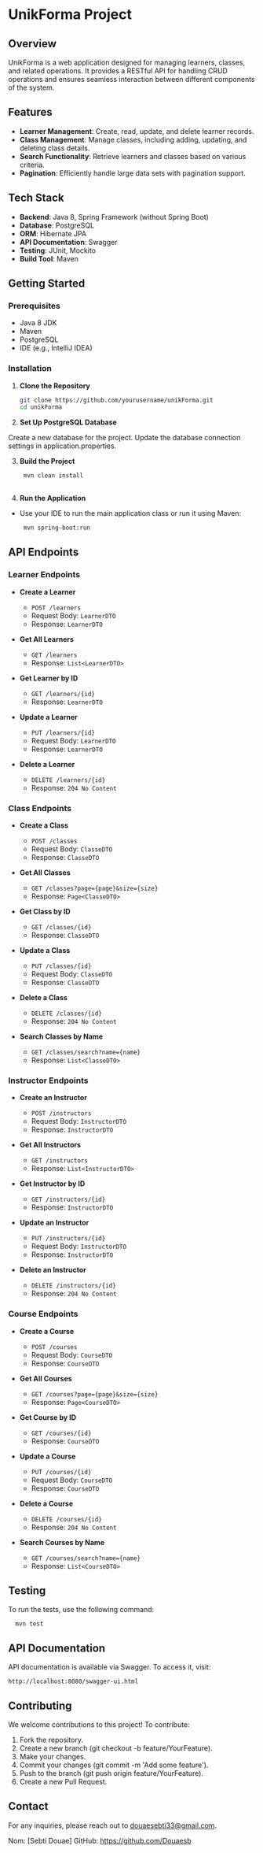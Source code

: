 # UnikForma Project

## Overview

UnikForma is a web application designed for managing learners, classes, and related operations. It provides a RESTful API for handling CRUD operations and ensures seamless interaction between different components of the system.

## Features

- **Learner Management**: Create, read, update, and delete learner records.
- **Class Management**: Manage classes, including adding, updating, and deleting class details.
- **Search Functionality**: Retrieve learners and classes based on various criteria.
- **Pagination**: Efficiently handle large data sets with pagination support.

## Tech Stack

- **Backend**: Java 8, Spring Framework (without Spring Boot)
- **Database**: PostgreSQL
- **ORM**: Hibernate JPA
- **API Documentation**: Swagger
- **Testing**: JUnit, Mockito
- **Build Tool**: Maven

## Getting Started

### Prerequisites

- Java 8 JDK
- Maven
- PostgreSQL
- IDE (e.g., IntelliJ IDEA)

### Installation

1. **Clone the Repository**
   ```bash
   git clone https://github.com/yourusername/unikForma.git
   cd unikForma


2. **Set Up PostgreSQL Database**

Create a new database for the project.
Update the database connection settings in application.properties.

3. **Build the Project**
   ```bash
    mvn clean install
    
4. **Run the Application**

- Use your IDE to run the main application class or run it using Maven:
   ```bash
    mvn spring-boot:run

## API Endpoints

### Learner Endpoints
- **Create a Learner**
    - `POST /learners`
    - Request Body: `LearnerDTO`
    - Response: `LearnerDTO`

- **Get All Learners**
    - `GET /learners`
    - Response: `List<LearnerDTO>`

- **Get Learner by ID**
    - `GET /learners/{id}`
    - Response: `LearnerDTO`

- **Update a Learner**
    - `PUT /learners/{id}`
    - Request Body: `LearnerDTO`
    - Response: `LearnerDTO`

- **Delete a Learner**
    - `DELETE /learners/{id}`
    - Response: `204 No Content`

### Class Endpoints
- **Create a Class**
    - `POST /classes`
    - Request Body: `ClasseDTO`
    - Response: `ClasseDTO`

- **Get All Classes**
    - `GET /classes?page={page}&size={size}`
    - Response: `Page<ClasseDTO>`

- **Get Class by ID**
    - `GET /classes/{id}`
    - Response: `ClasseDTO`

- **Update a Class**
    - `PUT /classes/{id}`
    - Request Body: `ClasseDTO`
    - Response: `ClasseDTO`

- **Delete a Class**
    - `DELETE /classes/{id}`
    - Response: `204 No Content`

- **Search Classes by Name**
    - `GET /classes/search?name={name}`
    - Response: `List<ClasseDTO>`

### Instructor Endpoints
- **Create an Instructor**
    - `POST /instructors`
    - Request Body: `InstructorDTO`
    - Response: `InstructorDTO`

- **Get All Instructors**
    - `GET /instructors`
    - Response: `List<InstructorDTO>`

- **Get Instructor by ID**
    - `GET /instructors/{id}`
    - Response: `InstructorDTO`

- **Update an Instructor**
    - `PUT /instructors/{id}`
    - Request Body: `InstructorDTO`
    - Response: `InstructorDTO`

- **Delete an Instructor**
    - `DELETE /instructors/{id}`
    - Response: `204 No Content`

### Course Endpoints
- **Create a Course**
    - `POST /courses`
    - Request Body: `CourseDTO`
    - Response: `CourseDTO`

- **Get All Courses**
    - `GET /courses?page={page}&size={size}`
    - Response: `Page<CourseDTO>`

- **Get Course by ID**
    - `GET /courses/{id}`
    - Response: `CourseDTO`

- **Update a Course**
    - `PUT /courses/{id}`
    - Request Body: `CourseDTO`
    - Response: `CourseDTO`

- **Delete a Course**
    - `DELETE /courses/{id}`
    - Response: `204 No Content`

- **Search Courses by Name**
    - `GET /courses/search?name={name}`
    - Response: `List<CourseDTO>`

## Testing
To run the tests, use the following command:

      mvn test
     
## API Documentation
API documentation is available via Swagger. To access it, visit:

    http://localhost:8080/swagger-ui.html
    
## Contributing
We welcome contributions to this project! To contribute:

1. Fork the repository.
2. Create a new branch (git checkout -b feature/YourFeature).
3. Make your changes.
4. Commit your changes (git commit -m 'Add some feature').
5. Push to the branch (git push origin feature/YourFeature).
6. Create a new Pull Request.


## Contact
For any inquiries, please reach out to douaesebti33@gmail.com.

Nom: [Sebti Douae]
GitHub: https://github.com/Douaesb
